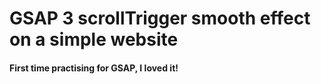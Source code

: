 # GSAP 3 scrollTrigger smooth effect on a simple website

#### First time practising for GSAP, I loved it!
